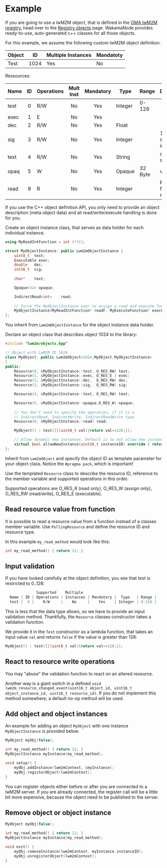 # Example

If you are going to use a lwM2M object, that is defined in the [OMA lwM2M registry](http://www.openmobilealliance.org/wp/OMNA/LwM2M/LwM2MRegistry.html),
head over to the [Registry objects](/api/objects-registry.md) page.
WakamaNode provides ready-to-use, auto-generated c++ classes for all those objects.

For this example, we assume the following custom lwM2M object definition:

| Object | ID   | Multiple Instances | Mandatoty |
|--------|------|--------------------|-----------|
| Test   | 1024 | Yes                | No        |


Ressources:

| Name | ID | Operations | Mult Inst | Mandatory |  Type   | Range | Description      |
|------|:--:|------------|:---------:|:---------:|---------|-------|-----------------------|
| test |  0 |    R/W     |    No     |    Yes    | Integer | 0-128 |                       |
| exec |  1 |     E      |    No     |    Yes    |         |       |                       |
| dec  |  2 |    R/W     |    No     |    Yes    |  Float  |       |                       |
| sig  |  3 |    R/W     |    No     |    Yes    | Integer |       | 16-bit signed integer |
| text |  4 |    R/W     |    No     |    Yes    | String  |       | char* c-string        |
| opaq |  5 |     W      |    No     |    Yes    | Opaque  |32 Byte| void* data            |
| read |  9 |     R      |    No     |    Yes    | Integer |       | Read value from method|

If you use the C++ object definition API, you only need to provide an object description (meta object data)
and all read/write/execute handling is done for you. 

Create an object instance class, that serves as data holder for each individual instance.

```cpp
using MyReadIntFunction = int (*)();

struct MyObjectInstance: public Lwm2mObjectInstance {
    uint8_t  test;
    Executable exec;
    double   dec;
    int16_t  sig;
    
    char*    text;

    Opaque<32> opaque;

    IndirectRead<int>    read;
    
    // Force the MyObjectInstance user to assign a read and execute funtion. We don't want to crash!
    MyObjectInstance(MyReadIntFunction* readF, MyExecuteFunction* execF) : exec(execF) read(readF) {}
};
```

You inherit from `Lwm2mObjectInstance` for the object instance data holder.

Declare an object class that describes object 1024 to the library:

```cpp
#include "lwm2m/objects.hpp"

// Object with LwM2M ID 1024
class MyObject: public Lwm2mObject<1024,MyObject,MyObjectInstance>
{
public:
    Resource(0, &MyObjectInstance::test, O_RES_RW) test;
    Resource(1, &MyObjectInstance::exec, O_RES_E ) exec;
    Resource(2, &MyObjectInstance::dec,  O_RES_RW) dec;
    Resource(3, &MyObjectInstance::sig,  O_RES_RW) sig;

    Resource(4, &MyObjectInstance::text, O_RES_RW) text;

    Resource(5, &MyObjectInstance::opaque,O_RES_W) opaque;
    
    // You don't need to specify the operation, if it is a
    // IndirectRead, IndirectWrite, IndirectReadWrite type
    Resource(9, &MyObjectInstance::read) read;

    MyObject() : test([](uint8_t val){return val<=128;});

    // Allow dynamic new instances. Default is to not allow new instances
    virtual bool allowNewInstance(uint16_t instanceID) override { return true; } 
};
```

Inherit from `Lwm2mObject` and specify the object ID as template parameter for your object class.
Notice the `#pragma pack`, which is important!

Use the templated `Resource` class to describe the resource ID, reference to the member variable and supported operations in this order.

Supported operations are O_RES_R (read only), O_RES_W (assign only), O_RES_RW (read/write), O_RES_E (executable).

## Read resource value from function
It is possible to read a resource value from a function instead of a classes member variable.
Use `PollingResource` and define the resource ID and resource type.

In this example `my_read_method` would look like this:

```cpp
int my_read_method() { return 12; }
```

## Input validation
If you have looked carefully at the object definition, you see that _test_ is restricted to 0..128:
```cpp
              Supported    Multiple
  Name | ID | Operations | Instances | Mandatory |  Type   | Range |
  test |  0 |    R/W     |    No     |    Yes    | Integer | 0-128 |
```

This is less that the data type allows, so we have to provide an input validation method. Thankfully, the
`Resource` classes constructor takes a validation function.

We provide it in the `Test` constructor as a lambda function, that takes an input value `val` and returns `false` if the value is greater than 128:

```cpp
MyObject() : test([](uint8_t val){return val<=128;});
```

## React to resource write operations

You may "abuse" the validation function to react on an altered resource.

Another way is a giant switch in
a defined `void lwm2m_resource_changed_event(uint16_t object_id, uint16_t object_instance_id, uint16_t resource_id)`.
If you do not implement this method somewhere, a default no-op method will be used.

## Add object and object instances

An example for adding an object `MyObject` with one instance `MyObjectInstance` is provided below.


```cpp
MyObject myObj(false);

int my_read_method() { return 12; }
MyObjectInstance myInstance(my_read_method);

void setup() {
    myObj.addInstance(lwm2mContext, &myInstance);
    myObj.registerObject(lwm2mContext);
}
```

You can register objects either before or after you are connected to a lwM2M server. If you are already connected,
the register call will be a little bit more expensive, because the object need to be published to the server.

## Remove object or object instance

```cpp
MyObject myObj(false);

int my_read_method() { return 12; }
MyObjectInstance myInstance(my_read_method);

void exit() {
    myObj.removeInstance(lwm2mContext, myInstance.instanceID);
    myObj.unregisterObject(lwm2mContext);
}
```
